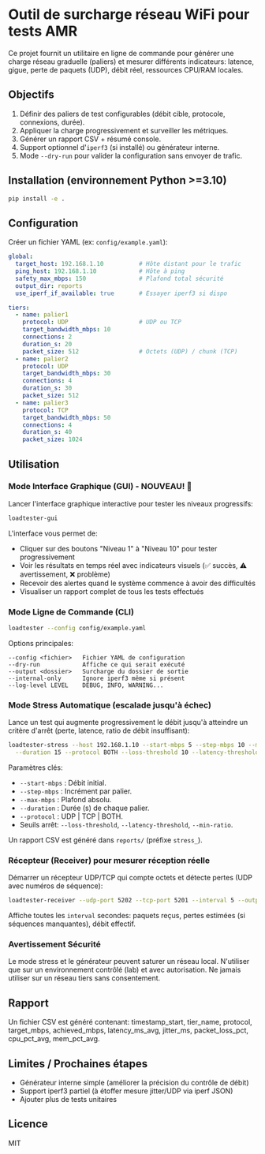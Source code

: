 # Outil de surcharge réseau WiFi pour tests AMR

Ce projet fournit un utilitaire en ligne de commande pour générer une charge réseau graduelle (paliers) et mesurer différents indicateurs: latence, gigue, perte de paquets (UDP), débit réel, ressources CPU/RAM locales.

## Objectifs

1. Définir des paliers de test configurables (débit cible, protocole, connexions, durée).
2. Appliquer la charge progressivement et surveiller les métriques.
3. Générer un rapport CSV + résumé console.
4. Support optionnel d'`iperf3` (si installé) ou générateur interne.
5. Mode `--dry-run` pour valider la configuration sans envoyer de trafic.

## Installation (environnement Python >=3.10)

```bash
pip install -e .
```

## Configuration

Créer un fichier YAML (ex: `config/example.yaml`):

```yaml
global:
  target_host: 192.168.1.10          # Hôte distant pour le trafic
  ping_host: 192.168.1.10            # Hôte à ping
  safety_max_mbps: 150               # Plafond total sécurité
  output_dir: reports
  use_iperf_if_available: true       # Essayer iperf3 si dispo

tiers:
  - name: palier1
    protocol: UDP                    # UDP ou TCP
    target_bandwidth_mbps: 10
    connections: 2
    duration_s: 20
    packet_size: 512                 # Octets (UDP) / chunk (TCP)
  - name: palier2
    protocol: UDP
    target_bandwidth_mbps: 30
    connections: 4
    duration_s: 30
    packet_size: 512
  - name: palier3
    protocol: TCP
    target_bandwidth_mbps: 50
    connections: 4
    duration_s: 40
    packet_size: 1024
```

## Utilisation

### Mode Interface Graphique (GUI) - NOUVEAU! 🎨

Lancer l'interface graphique interactive pour tester les niveaux progressifs:

```bash
loadtester-gui
```

L'interface vous permet de:
- Cliquer sur des boutons "Niveau 1" à "Niveau 10" pour tester progressivement
- Voir les résultats en temps réel avec indicateurs visuels (✅ succès, ⚠️ avertissement, ❌ problème)
- Recevoir des alertes quand le système commence à avoir des difficultés
- Visualiser un rapport complet de tous les tests effectués

### Mode Ligne de Commande (CLI)

```bash
loadtester --config config/example.yaml
```

Options principales:

```
--config <fichier>   Fichier YAML de configuration
--dry-run            Affiche ce qui serait exécuté
--output <dossier>   Surcharge du dossier de sortie
--internal-only      Ignore iperf3 même si présent
--log-level LEVEL    DEBUG, INFO, WARNING...
```

### Mode Stress Automatique (escalade jusqu'à échec)

Lance un test qui augmente progressivement le débit jusqu'à atteindre un critère d'arrêt (perte, latence, ratio de débit insuffisant):

```bash
loadtester-stress --host 192.168.1.10 --start-mbps 5 --step-mbps 10 --max-mbps 150 \
  --duration 15 --protocol BOTH --loss-threshold 10 --latency-threshold 200 --min-ratio 0.6
```

Paramètres clés:
- `--start-mbps` : Débit initial.
- `--step-mbps` : Incrément par palier.
- `--max-mbps` : Plafond absolu.
- `--duration` : Durée (s) de chaque palier.
- `--protocol` : UDP | TCP | BOTH.
- Seuils arrêt: `--loss-threshold`, `--latency-threshold`, `--min-ratio`.

Un rapport CSV est généré dans `reports/` (préfixe `stress_`).

### Récepteur (Receiver) pour mesurer réception réelle

Démarrer un récepteur UDP/TCP qui compte octets et détecte pertes (UDP avec numéros de séquence):

```bash
loadtester-receiver --udp-port 5202 --tcp-port 5201 --interval 5 --output receiver_log.csv
```

Affiche toutes les `interval` secondes: paquets reçus, pertes estimées (si séquences manquantes), débit effectif.

### Avertissement Sécurité

Le mode stress et le générateur peuvent saturer un réseau local. N'utiliser que sur un environnement contrôlé (lab) et avec autorisation. Ne jamais utiliser sur un réseau tiers sans consentement.

## Rapport

Un fichier CSV est généré contenant: timestamp_start, tier_name, protocol, target_mbps, achieved_mbps, latency_ms_avg, jitter_ms, packet_loss_pct, cpu_pct_avg, mem_pct_avg.

## Limites / Prochaines étapes

- Générateur interne simple (améliorer la précision du contrôle de débit)
- Support iperf3 partiel (à étoffer mesure jitter/UDP via iperf JSON)
- Ajouter plus de tests unitaires

## Licence

MIT
